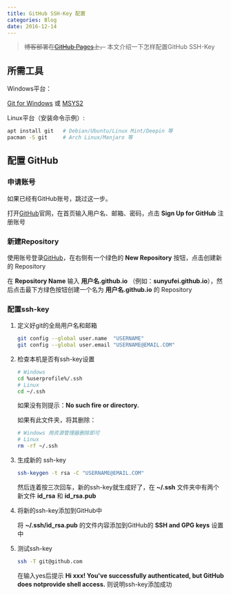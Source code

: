 ```yaml
---
title: GitHub SSH-Key 配置
categories: Blog
date: 2016-12-14
---
```



> ~~博客部署在[GitHub Pages](https://pages.github.com/)上，~~ 本文介绍一下怎样配置GitHub SSH-Key

<!--more-->

## 所需工具

Windows平台：

[Git for Windows](https://git-scm.com/downloads) 或
[MSYS2](https://msys2.org/)

Linux平台（安装命令示例）:

```sh
apt install git   # Debian/Ubuntu/Linux Mint/Deepin 等
pacman -S git     # Arch Linux/Manjaro 等
```

## 配置 GitHub

### 申请账号

如果已经有GitHub账号，跳过这一步。

打开[GitHub](https://github.com)官网，在首页输入用户名、邮箱、密码，点击 **Sign Up for GitHub** 注册账号

### 新建Repository

使用账号登录[GitHub](https://github.com)，在右侧有一个绿色的 **New Repository** 按钮，点击创建新的 Repository

在 **Repository Name** 输入 **用户名.github.io** （例如：**sunyufei.github.io**），然后点击最下方绿色按钮创建一个名为 **用户名.github.io** 的 Repository

### 配置ssh-key

1. 定义好git的全局用户名和邮箱

    ```bash
    git config --global user.name  "USERNAME"
    git config --global user.email "USERNAME@EMAIL.COM"
    ```

1. 检查本机是否有ssh-key设置

    ```bash
    # Windows
    cd %userprofile%/.ssh
    # Linux
    cd ~/.ssh
    ```

   如果没有则提示：**No such fire or directory.**

   如果有此文件夹，将其删除：

    ```bash
    # Windows 用资源管理器删除即可
    # Linux
    rm -rf ~/.ssh
    ```

1. 生成新的 ssh-key

    ```bash
    ssh-keygen -t rsa -C "USERNAME@EMAIL.COM"
    ```

   然后连着按三次回车，新的ssh-key就生成好了，在 **~/.ssh** 文件夹中有两个新文件 **id_rsa** 和 **id_rsa.pub**

1. 将新的ssh-key添加到GitHub中

   将 **~/.ssh/id_rsa.pub** 的文件内容添加到GitHub的 **SSH and GPG keys** 设置中

1. 测试ssh-key

    ```bash
    ssh -T git@github.com
    ```

   在输入yes后提示 **Hi xxx! You've successfully authenticated, but GitHub does notprovide shell access.** 则说明ssh-key添加成功
